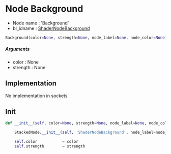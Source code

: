 # Node Background

- Node name : 'Background'
- bl_idname : [ShaderNodeBackground](https://docs.blender.org/api/current/bpy.types.ShaderNodeBackground.html)


``` python
Background(color=None, strength=None, node_label=None, node_color=None)
```
##### Arguments

- color : None
- strength : None

## Implementation

No implementation in sockets

## Init

``` python
def __init__(self, color=None, strength=None, node_label=None, node_color=None):

    StackedNode.__init__(self, 'ShaderNodeBackground', node_label=node_label, node_color=node_color)

    self.color           = color
    self.strength        = strength
```
